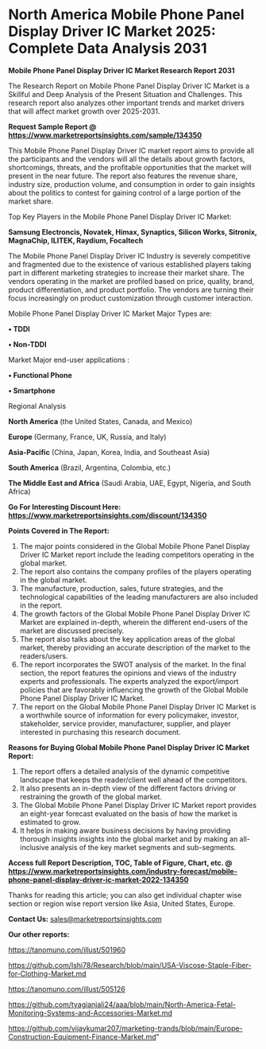 # North America Mobile Phone Panel Display Driver IC Market 2025: Complete Data Analysis 2031

<strong>Mobile Phone Panel Display Driver IC Market Research Report 2031</strong>

The Research Report on Mobile Phone Panel Display Driver IC Market is a Skillful and Deep Analysis of the Present Situation and Challenges. This research report also analyzes other important trends and market drivers that will affect market growth over 2025-2031.

<strong>Request Sample Report @ <a href=https://www.marketreportsinsights.com/sample/134350>https://www.marketreportsinsights.com/sample/134350</a></strong>

This Mobile Phone Panel Display Driver IC market report aims to provide all the participants and the vendors will all the details about growth factors, shortcomings, threats, and the profitable opportunities that the market will present in the near future. The report also features the revenue share, industry size, production volume, and consumption in order to gain insights about the politics to contest for gaining control of a large portion of the market share.

Top Key Players in the Mobile Phone Panel Display Driver IC Market:

<strong>Samsung Electroncis, Novatek, Himax, Synaptics, Silicon Works, Sitronix, MagnaChip, ILITEK, Raydium, Focaltech</strong>

The Mobile Phone Panel Display Driver IC Industry is severely competitive and fragmented due to the existence of various established players taking part in different marketing strategies to increase their market share. The vendors operating in the market are profiled based on price, quality, brand, product differentiation, and product portfolio. The vendors are turning their focus increasingly on product customization through customer interaction.

Mobile Phone Panel Display Driver IC Market Major Types are:

<strong>• TDDI

• Non-TDDI</strong>

Market Major end-user applications :

<strong>• Functional Phone

• Smartphone</strong>

Regional Analysis

</u><strong><b>North America</b></strong> (the United States, Canada, and Mexico)

<strong><b>Europe </b></strong>(Germany, France, UK, Russia, and Italy)

<strong><b>Asia-Pacific</b></strong> (China, Japan, Korea, India, and Southeast Asia)

<strong><b>South America</b></strong> (Brazil, Argentina, Colombia, etc.)

<strong><b>The Middle East and Africa</b></strong> (Saudi Arabia, UAE, Egypt, Nigeria, and South Africa)

<strong>Go For Interesting Discount Here: <a href=https://www.marketreportsinsights.com/discount/134350>https://www.marketreportsinsights.com/discount/134350</a></strong>

<strong>Points Covered in The Report:</strong>
<ol>
  <li>The major points considered in the Global Mobile Phone Panel Display Driver IC Market report include the leading competitors operating in the global market.</li>
  <li>The report also contains the company profiles of the players operating in the global market.</li>
  <li>The manufacture, production, sales, future strategies, and the technological capabilities of the leading manufacturers are also included in the report.</li>
  <li>The growth factors of the Global Mobile Phone Panel Display Driver IC Market are explained in-depth, wherein the different end-users of the market are discussed precisely.</li>
  <li>The report also talks about the key application areas of the global market, thereby providing an accurate description of the market to the readers/users.</li>
  <li>The report incorporates the SWOT analysis of the market. In the final section, the report features the opinions and views of the industry experts and professionals. The experts analyzed the export/import policies that are favorably influencing the growth of the Global Mobile Phone Panel Display Driver IC Market.</li>
  <li>The report on the Global Mobile Phone Panel Display Driver IC Market is a worthwhile source of information for every policymaker, investor, stakeholder, service provider, manufacturer, supplier, and player interested in purchasing this research document.</li>
</ol>
<strong>Reasons for Buying Global Mobile Phone Panel Display Driver IC Market Report:</strong>

<ol>
  <li>The report offers a detailed analysis of the dynamic competitive landscape that keeps the reader/client well ahead of the competitors.</li>
  <li>It also presents an in-depth view of the different factors driving or restraining the growth of the global market.</li>
  <li>The Global Mobile Phone Panel Display Driver IC Market report provides an eight-year forecast evaluated on the basis of how the market is estimated to grow.</li>
  <li>It helps in making aware business decisions by having providing thorough insights insights into the global market and by making an all-inclusive analysis of the key market segments and sub-segments.</li>
</ol>
<strong>Access full Report Description, TOC, Table of Figure, Chart, etc. @ <a href=https://www.marketreportsinsights.com/industry-forecast/mobile-phone-panel-display-driver-ic-market-2022-134350>https://www.marketreportsinsights.com/industry-forecast/mobile-phone-panel-display-driver-ic-market-2022-134350</a></strong>


Thanks for reading this article; you can also get individual chapter wise section or region wise report version like Asia, United States, Europe.

<strong>Contact Us:</strong>
sales@marketreportsinsights.com

<strong>Our other reports:</strong>

<a href=https://tanomuno.com/illust/501960>https://tanomuno.com/illust/501960</a>

<a href=https://github.com/Ishi78/Research/blob/main/USA-Viscose-Staple-Fiber-for-Clothing-Market.md>https://github.com/Ishi78/Research/blob/main/USA-Viscose-Staple-Fiber-for-Clothing-Market.md</a>

<a href=https://tanomuno.com/illust/505126>https://tanomuno.com/illust/505126</a>

<a href=https://github.com/tyagianjali24/aaa/blob/main/North-America-Fetal-Monitoring-Systems-and-Accessories-Market.md>https://github.com/tyagianjali24/aaa/blob/main/North-America-Fetal-Monitoring-Systems-and-Accessories-Market.md</a>

<a href=https://github.com/vijaykumar207/marketing-trands/blob/main/Europe-Construction-Equipment-Finance-Market.md>https://github.com/vijaykumar207/marketing-trands/blob/main/Europe-Construction-Equipment-Finance-Market.md</a>"
